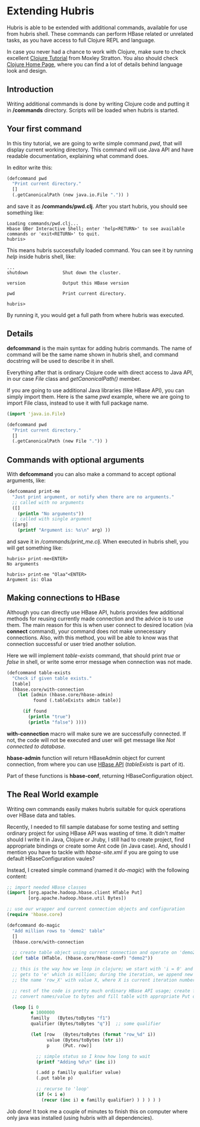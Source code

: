# Extending Hubris

Hubris is able to be extended with additional commands, available for use from
hubris shell. These commands can perform HBase related or unrelated tasks, as you have
access to full Clojure REPL and language.

In case you never had a chance to work with Clojure, make sure to check excellent
[Clojure Tutorial](http://www.moxleystratton.com/article/clojure/for-non-lisp-programmers) from Moxley Stratton.
You also should check [Clojure Home Page](http://clojure.org), where you can find a lot of details behind language
look and design.

## Introduction

Writing additional commands is done by writing Clojure code and putting it in **<hubris-dir>/commands** directory. Scripts
will be loaded when hubris is started.

## Your first command

In this tiny tutorial, we are going to write simple command _pwd_, that will display current working directory. This command
will use Java API and have readable documentation, explaining what command does.

In editor write this:

```clojure
(defcommand pwd
  "Print current directory."
  []
  (.getCanonicalPath (new java.io.File ".")) )
```

and save it as **<hubris-dir>/commands/pwd.clj**. After you start hubris, you should see something like:

    Loading commands/pwd.clj...
    Hbase UBer Interactive Shell; enter 'help<RETURN>' to see available commands or 'exit<RETURN>' to quit.
    hubris> 

This means hubris successfully loaded command. You can see it by running _help_ inside hubris shell, like:

    ...
    shutdown             Shut down the cluster.

    version              Output this HBase version

    pwd                  Print current directory.

    hubris> 

By running it, you would get a full path from where hubris was executed.

## Details

**defcommand** is the main syntax for adding hubris commands. The name of command will be the same name shown in hubris
shell, and command docstring will be used to describe it in shell.

Everything after that is ordinary Clojure code with direct access to Java API, in our case _File_ class and _getCanonicalPath()_ member.

If you are going to use additional Java libraries (like HBase API), you can simply import them. Here is the same _pwd_ example, where 
we are going to import File class, instead to use it with full package name.

```clojure
(import 'java.io.File)

(defcommand pwd
  "Print current directory."
  []
  (.getCanonicalPath (new File ".")) )
```

## Commands with optional arguments

With **defcommand** you can also make a command to accept optional arguments, like:

```clojure
(defcommand print-me
  "Just print argument, or notify when there are no arguments."
  ;; called with no arguments
  ([]
    (println "No arguments"))
  ;; called with single argument
  ([arg]
    (printf "Argument is: %s\n" arg) ))
```

and save it in _<hubris-dir>/commands/print_me.clj_. When executed in hubris shell, you will get something like:

    hubris> print-me<ENTER>
    No arguments

    hubris> print-me "Olaa"<ENTER>
    Argument is: Olaa

## Making connections to HBase

Although you can directly use HBase API, hubris provides few additional methods for reusing currently made connection and
the advice is to use them. The main reason for this is when user connect to desired location (via **connect** command), your
command does not make unnecessary connections. Also, with this method, you will be able to know was that connection successful
or user tried another solution.

Here we will implement _table-exists_ command, that should print _true_ or _false_ in shell, or write some error message when
connection was not made.

```clojure
(defcommand table-exists
  "Check if given table exists."
  [table]
  (hbase.core/with-connection
    (let [admin (hbase.core/hbase-admin)
          found (.tableExists admin table)]

      (if found
        (println "true")
        (println "false") ))))
```

**with-connection** macro will make sure we are successfully connected. If not, the code will not be executed and user
will get message like _Not connected to database_.

**hbase-admin** function will return HBaseAdmin object for current connection, from where you can use 
[HBase API](http://hbase.apache.org/docs/current/api/overview-summary.html) (_tableExists_ is part of it).

Part of these functions is **hbase-conf**, returning HBaseConfiguration object.

## The Real World example

Writing own commands easily makes hubris suitable for quick operations over HBase data and tables.

Recently, I needed to fill sample database for some testing and setting ordinary project for using HBase API was
wasting of time. It didn't matter should I write it in Java, Clojure or Jruby, I still had to create project,
find appropriate bindings or create some Ant code (in Java case). And, should I mention you have to tackle with 
_hbase-site.xml_ if you are going to use default HBaseConfiguration vaules?

Instead, I created simple command (named it _do-magic_) with the following content:

```clojure
;; import needed HBase classes
(import [org.apache.hadoop.hbase.client HTable Put]
        [org.apache.hadoop.hbase.util Bytes])

;; use our wrapper and current connection objects and configuration
(require 'hbase.core)

(defcommand do-magic
  "Add million rows to 'demo2' table"
  []
  (hbase.core/with-connection

  ;; create table object using current connection and operate on 'demo2' table
  (def table (HTable. (hbase.core/hbase-conf) "demo2"))

  ;; this is the way how we loop in clojure; we start with 'i = 0' and ends when it
  ;; gets to 'e' which is million; during the iteration, we append new row with
  ;; the name 'row_X' with value X, where X is current iteration number

  ;; rest of the code is pretty much ordinary HBase API usage; create family, qualifier,
  ;; convert names/value to bytes and fill table with appropriate Put object

  (loop [i 0
         e 1000000
         familly   (Bytes/toBytes "f1")
         qualifier (Bytes/toBytes "q")]  ;; some qualifier

         (let [row   (Bytes/toBytes (format "row_%d" i))
               value (Bytes/toBytes (str i))
               p     (Put. row)]

           ;; simple status so I know how long to wait
           (printf "Adding %d\n" (inc i))

           (.add p familly qualifier value)
           (.put table p)

           ;; recurse to 'loop'
           (if (< i e)
             (recur (inc i) e familly qualifier) ) ) ) ) )
```

Job done! It took me a couple of minutes to finish this on computer where only java was installed (using hubris with all dependencies).
